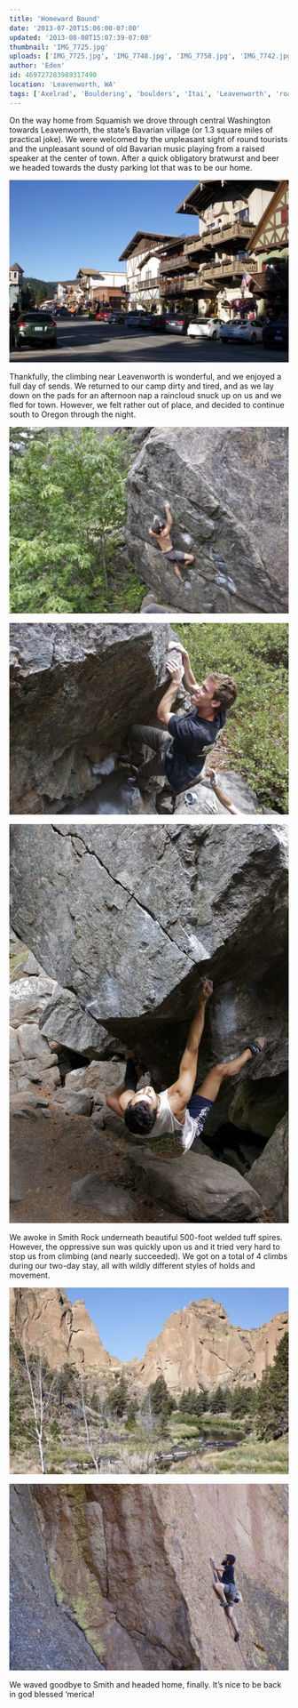 ```yaml
---
title: 'Homeward Bound'
date: '2013-07-20T15:06:00-07:00'
updated: '2013-08-08T15:07:39-07:00'
thumbnail: 'IMG_7725.jpg'
uploads: ['IMG_7725.jpg', 'IMG_7748.jpg', 'IMG_7758.jpg', 'IMG_7742.jpg', 'IMG_7790.jpg', 'IMG_7824.jpg']
author: 'Eden'
id: 469727283989317490
location: 'Leavenworth, WA'
tags: ['Axelrad', 'Bouldering', 'boulders', 'Itai', 'Leavenworth', 'road trip', 'Rock', 'Smith']
---
```


On the way home from Squamish we drove through central Washington towards Leavenworth, the state’s Bavarian village (or 1.3 square miles of practical joke). We were welcomed by the unpleasant sight of round tourists and the unpleasant sound of old Bavarian music playing from a raised speaker at the center of town. After a quick obligatory bratwurst and beer we headed towards the dusty parking lot that was to be our home.

![The Bavarian Style Shoppes of downtown Leavenworth](uploads/IMG_7725.jpg)

Thankfully, the climbing near Leavenworth is wonderful, and we enjoyed a full day of sends. We returned to our camp dirty and tired, and as we lay down on the pads for an afternoon nap a raincloud snuck up on us and we fled for town. However, we felt rather out of place, and decided to continue south to Oregon through the night.

![Jason on The Pocket, V4](uploads/IMG_7748.jpg)

![Cody on The Undercling, V5](uploads/IMG_7758.jpg)

![Itai, flashing The Sail, V9. Photo by Cody](uploads/IMG_7742.jpg)

We awoke in Smith Rock underneath beautiful 500-foot welded tuff spires. However, the oppressive sun was quickly upon us and it tried very hard to stop us from climbing (and nearly succeeded). We got on a total of 4 climbs during our two-day stay, all with wildly different styles of holds and movement.

![Compacted volcanic ash and a river. Nice.](uploads/IMG_7790.jpg)

![Jason, crimping some chicken-head features on Cosmos, 5.10a.](uploads/IMG_7824.jpg)

We waved goodbye to Smith and headed home, finally. It’s nice to be back in god blessed ‘merica!
